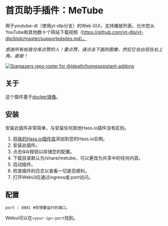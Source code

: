 # 首页助手插件：MeTube

用于youtube-dl（使用yt-dlp分支）的Web GUI，支持播放列表。允许您从YouTube和其他数十个网站下载视频（https://github.com/yt-dlp/yt-dlp/blob/master/supportedsites.md）。

_感谢所有给我仓库点赞的人！要点赞，请点击下面的图像，然后它会出现在右上角。谢谢！_

[![Stargazers repo roster for @jdeath/homeassistant-addons](https://reporoster.com/stars/jdeath/homeassistant-addons)](https://github.com/jdeath/homeassistant-addons/stargazers)

## 关于

这个插件基于[docker镜像](https://github.com/alexta69/metube)。

## 安装

安装此插件非常简单，与安装任何其他Hass.io插件没有区别。

1. [将我的Hass.io插件库][repository]添加到您的Hass.io实例。
1. 安装此插件。
1. 点击`保存`按钮以存储您的配置。
1. 下载目录默认为/share/metube，可以更改为共享中的任何内容。
1. 启动插件。
1. 检查插件的日志以查看一切是否顺利。
1. 打开WebUI应通过ingress或<your-ip>:port访问。

## 配置

```
port : 8081 #您想要运行的端口。
```

Webui可以在`<your-ip>:port`找到。

[repository]: https://github.com/jdeath/homeassistant-addons